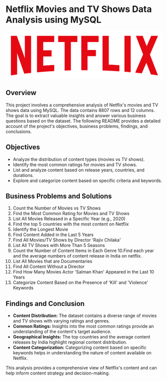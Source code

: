 # Netflix Movies and TV Shows Data Analysis using MySQL

![](https://github.com/sirajsaifi/netflix-data-analysis/blob/main/logo.png)

## Overview
This project involves a comprehensive analysis of Netflix's movies and TV shows data using MySQL. The data contains 8807 rows and 12 columns. The goal is to extract valuable insights and answer various business questions based on the dataset. The following README provides a detailed account of the project's objectives, business problems, findings, and conclusions.

## Objectives

- Analyze the distribution of content types (movies vs TV shows).
- Identify the most common ratings for movies and TV shows.
- List and analyze content based on release years, countries, and durations.
- Explore and categorize content based on specific criteria and keywords.

## Business Problems and Solutions

1. Count the Number of Movies vs TV Shows
2. Find the Most Common Rating for Movies and TV Shows
3. List All Movies Released in a Specific Year (e.g., 2020)
4. Find the top 5 countries with the most content on Netflix
5. Identify the Longest Movie
6. Find Content Added in the Last 5 Years
7. Find All Movies/TV Shows by Director 'Rajiv Chilaka'
8. List All TV Shows with More Than 5 Seasons
9. Count the Number of Content Items in Each Genre
10.Find each year and the average numbers of content release in India on netflix. 
11. List All Movies that are Documentaries
12. Find All Content Without a Director
13. Find How Many Movies Actor 'Salman Khan' Appeared in the Last 10 Years
14. Categorize Content Based on the Presence of 'Kill' and 'Violence' Keywords


## Findings and Conclusion

- **Content Distribution:** The dataset contains a diverse range of movies and TV shows with varying ratings and genres.
- **Common Ratings:** Insights into the most common ratings provide an understanding of the content's target audience.
- **Geographical Insights:** The top countries and the average content releases by India highlight regional content distribution.
- **Content Categorization:** Categorizing content based on specific keywords helps in understanding the nature of content available on Netflix.

This analysis provides a comprehensive view of Netflix's content and can help inform content strategy and decision-making.
